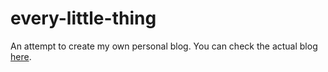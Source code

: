 # every-little-thing
An attempt to create my own personal blog.
You can check the actual blog [here](nyries.pythonanywhere.com).
